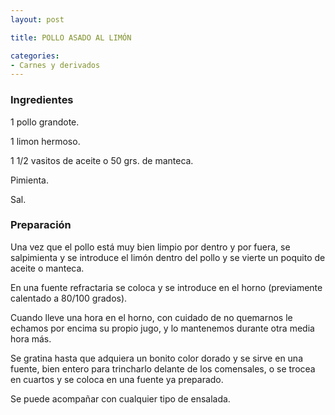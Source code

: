 ```yaml
---
layout: post

title: POLLO ASADO AL LIMÓN

categories:
- Carnes y derivados
---
```

<h3>Ingredientes</h3>
1 pollo grandote.

1 limon hermoso.

1 1/2 vasitos de aceite o 50 grs. de manteca.

Pimienta.

Sal.

<h3>Preparación</h3>
Una vez que el pollo está muy bien limpio por dentro y por fuera, se salpimienta y se introduce el limón dentro del pollo y se vierte un poquito de aceite o manteca.

En una fuente refractaria se coloca y se introduce en el horno (previamente calentado a 80/100 grados).

Cuando lleve una hora en el horno, con cuidado de no quemarnos le echamos por encima su propio jugo, y lo mantenemos durante otra media hora más.

Se gratina hasta que adquiera un bonito color dorado y se sirve en una fuente, bien entero para trincharlo delante de los comensales, o se trocea en cuartos y se coloca en una fuente ya preparado.

Se puede acompañar con cualquier tipo de ensalada.